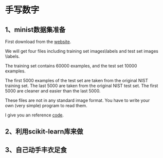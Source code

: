 # 手写数字

## 1、minist数据集准备

First download from the [website](http://yann.lecun.com/exdb/mnist/).

We will get four files including training set images\labels and test set images \labels.

The training set contains 60000 examples, and the test set 10000 examples.

The first 5000 examples of the test set are taken from the original NIST training set. The last 5000 are taken from the original NIST test set. The first 5000 are cleaner and easier than the last 5000.

These files are not in any standard image format. You have to write your own (very simple) program to read them.

I give you an reference [code]().

## 2、利用scikit-learn库来做

## 3、自己动手丰衣足食
